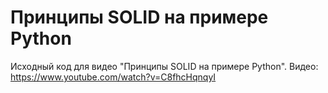 # Принципы SOLID на примере Python
Исходный код для видео "Принципы SOLID на примере Python". Видео: https://www.youtube.com/watch?v=C8fhcHqnqyI
